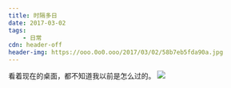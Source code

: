 ```yaml
---
title: 时隔多日
date: 2017-03-02
tags:
	- 日常
cdn: header-off
header-img: https://ooo.0o0.ooo/2017/03/02/58b7eb5fda90a.jpg
---
```

看着现在的桌面，都不知道我以前是怎么过的。
![](https://ooo.0o0.ooo/2017/03/02/58b7eb5fda90a.jpg)